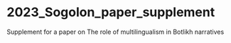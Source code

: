 # 2023_Sogolon_paper_supplement
Supplement for a paper on The role of multilingualism in Botlikh narratives 
